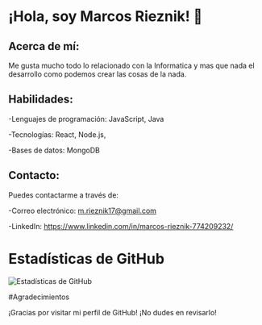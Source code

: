 # ¡Hola, soy Marcos Rieznik! 👋

## Acerca de mí:

Me gusta mucho todo lo relacionado con la Informatica y mas que nada el desarrollo como podemos crear las cosas de la nada.

## Habilidades:
-Lenguajes de programación: JavaScript, Java

-Tecnologías: React, Node.js, 

-Bases de datos: MongoDB

## Contacto:
Puedes contactarme a través de:

-Correo electrónico: m.rieznik17@gmail.com

-LinkedIn: https://www.linkedin.com/in/marcos-rieznik-774209232/

# Estadísticas de GitHub

![Estadísticas de GitHub](https://github-readme-stats.vercel.app/api?username=MRieznik&show_icons=true&count_private=true&hide=prs,issues&theme=radical)



#Agradecimientos

¡Gracias por visitar mi perfil de GitHub! ¡No dudes en revisarlo!
